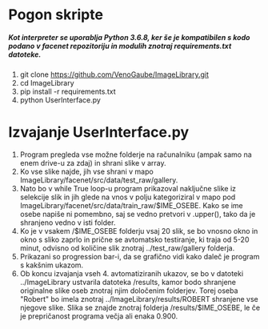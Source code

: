 # Pogon skripte  
  
##### Kot interpreter se uporablja Python 3.6.8, ker še je kompatibilen s kodo podano v facenet repozitoriju in modulih znotraj requirements.txt datoteke.  
    
1.  git clone https://github.com/VenoGaube/ImageLibrary.git  
2.  cd ImageLibrary  
3.  pip install -r requirements.txt  
4.  python UserInterface.py  
  
# Izvajanje UserInterface.py  
  
1. Program pregleda vse možne folderje na računalniku (ampak samo na enem drive-u za zdaj) in shrani slike v array.  
2. Ko vse slike najde, jih vse shrani v mapo ImageLibrary/facenet/src/data/test_raw/gallery.  
3. Nato bo v while True loop-u program prikazoval naključne slike iz selekcije slik in jih glede na vnos v polju kategoriziral v mapo pod 
ImageLibrary/facenet/src/data/train_raw/$IME_OSEBE. Kako se ime osebe napiše ni pomembno, saj se vedno pretvori v .upper(), tako da je shranjeno 
vedno v isti folder.  
4. Ko je v vsakem /$IME_OSEBE folderju vsaj 20 slik, se bo vnosno okno in okno s sliko zaprlo in prične se avtomatsko testiranje, ki traja od 5-20 minut, 
odvisno od količine slik znotraj ../test_raw/gallery folderja.  
5. Prikazani so progression bar-i, da se grafično vidi kako daleč je program s kakšnim ukazom.  
6. Ob koncu izvajanja vseh 4. avtomatiziranih ukazov, se bo v datoteki ../ImageLibrary ustvarila datoteka /results, kamor bodo shranjene originalne slike oseb 
znotraj njim določenim folderjev. Torej oseba "Robert" bo imela znotraj ../ImageLibrary/results/ROBERT shranjene vse njegove slike. Slika se znajde znotraj folderja
/results/$IME_OSEBE, le če je prepričanost programa večja ali enaka 0.900.  

